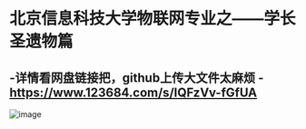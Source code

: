# 北京信息科技大学物联网专业之——学长圣遗物篇
-详情看网盘链接把，github上传大文件太麻烦
-https://www.123684.com/s/IQFzVv-fGfUA
---
![image](https://github.com/MuffinCloudpuff/StudyInformation/blob/main/%E9%80%9A%E4%BF%A1%E5%8E%9F%E7%90%86%E5%A4%8D%E4%B9%A0%E7%AC%94%E8%AE%B0_20250924104701.jpg)
